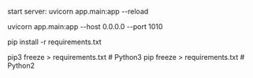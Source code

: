 start server: uvicorn app.main:app --reload

uvicorn app.main:app --host 0.0.0.0 --port 1010

pip install -r requirements.txt

pip3 freeze > requirements.txt  # Python3
pip freeze > requirements.txt  # Python2
